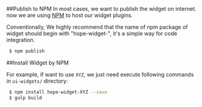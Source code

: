 ##Publish to NPM
In most cases, we want to publish the widget on internet. now we are using [NPM](http://www.npmjs.com) to host our widget plugins.

Conventionally, We highly recommend that the name of npm package of widget should begin with "hope-widget-",
it's a simple way for code integration.

```bash
 $ npm publish
```


##Install Widget by NPM

For example, if want to use `XYZ`, we just need execute following commands in `ui-widgets/` directory:
```bash
 $ npm install hope-widget-XYZ --save
 $ gulp build
```
